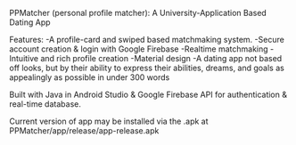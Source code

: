 PPMatcher (personal profile matcher): A University-Application Based Dating App


Features:
-A profile-card and swiped based matchmaking system. 
-Secure account creation & login with Google Firebase
-Realtime matchmaking
-Intuitive and rich profile creation
-Material design
-A dating app not based off looks, but by their ability to express their abilities, dreams, and goals
as appealingly as possible in under 300 words


Built with Java in Android Studio & Google Firebase API for authentication & real-time database.

Current version of app may be installed via the .apk at PPMatcher/app/release/app-release.apk

